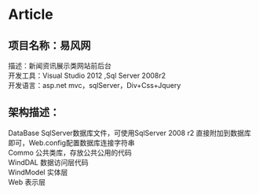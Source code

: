 ﻿# Article
## 项目名称：易风网  
描述：新闻资讯展示类网站前后台  
开发工具：Visual Studio 2012 ,Sql Server 2008r2  
开发语言：asp.net mvc，sqlServer，Div+Css+Jquery  
## 架构描述：  
DataBase SqlServer数据库文件，可使用SqlServer 2008 r2 直接附加到数据库即可，Web.config配置数据库连接字符串  
Commo 公共类库，存放公共公用的代码  
WindDAL 数据访问层代码  
WindModel 实体层  
Web 表示层  
